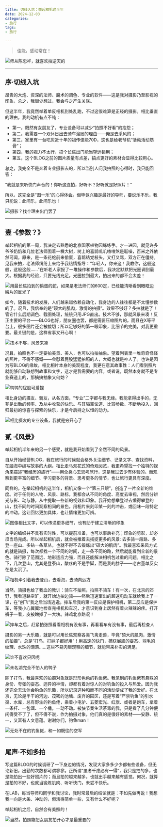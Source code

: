 ```yaml
---
title: 切线入坑：举起相机这半年
date: 2024-12-03
categories:
- 旅行
tags:
- 旅行

---
```


> 佳能，感动常在！
> 

![师从陈忠祥，就喜欢拍逆天的](https://raw.githubusercontent.com/DF-Master/yidapicbed/main/2024/202412/202412CAMERA/202412CAMERA00.jpg)

---

<!--more-->

## 序·切线入坑

昂贵的大炮、资深的法师、魔术的调色、专业的软件——这是我对摄影乃至影视的印象，总之，我很少想过，我会与之产生关联。

但这半年，我竟然举着单反相机到处乱跑，不过这很难算是正经的摄影。相比垂直的理由，我的动机有点不纯：

- 第一，既然有女朋友了，专业设备可以减少“拍照不好看”的抱怨；
- 第二，我需要一个双休日出去骑车溜圈的理由——俺是去采风的；
- 第三，家里有一台吃灰近十年的祖传佳能70D，这也是给老爷机“活动活动筋骨”；
- 第四，我的视力不太行，搞个长焦出门能当望远镜用；
- 第五，这个BLOG之前的图片质量有点差，搞点更好的素材会显得比较用心。

总之，我完全不是奔着专业摄影去的，所以当别人问我拍照的心得时，我只能回答：

“我就是来听快门声音的！你听这连拍，好听不？好听就是好照片！”                                      

所以，这完全是“图一乐”的心得体会。但毕竟兴趣是最好的导师，要说乐不乐，我只能说：此间乐，此间乐也！

![摄影？找个理由出门罢了](https://raw.githubusercontent.com/DF-Master/yidapicbed/main/2024/202412/202412CAMERA/202412CAMERA01.jpg)

---

## 壹 ·《参数？》

举起相机的第一周，我决定去熟悉的北京国家植物园练练手。才一进园，就见许多爷爷奶奶和几位老法师围着一棵大树，树上的喜鹊叽叽喳喳煞是聒噪，百米之外依然可闻。原来，是一条花蛇前来偷蛋，喜鹊结党枝头，又打又骂，双方正在僵持。见我来拍，老法师纷纷上来给予我热情指导：“年轻人，你来这！我教你，这般这般，这般这般……”在听老人家报了一堆操作和参数后，我决定默默把光圈调到最大。根据我的经验，只要光线充足，光圈拉到最大，拍出来的都不会太差！

![用最长焦拍到的偷蛋的蛇，如果是老法师们的600定，已经能清晰看到眼眶边鳞片的反光了](https://raw.githubusercontent.com/DF-Master/yidapicbed/main/2024/202412/202412CAMERA/202412CAMERA02.jpg)

如今，随着技术的发展，人们越来越依赖自动化，我身边的人往往都是不太懂参数的了。况且，我信奉的是“硕大的肌肉，激情的拍摄”。效果不够好？多拍就是了！管它什么后期调色、截图处理，统统只用JPG直出。技术不够，那就风景来凑！反正主要的平台——BLOG也好，朋友圈也罢，都是需要压缩图片的。而且在X等平台上，很多图片还会被裁切；所以足够好的第一眼印象，比细节的完美，对我更重要。最关键的是，这样省事又开心啊！

![技术不够，风景来凑](https://raw.githubusercontent.com/DF-Master/yidapicbed/main/2024/202412/202412CAMERA/202412CAMERA03.jpg)

况且，拍照也不一定要拍美景、美人，也可以拍拍抽象。望着列表里一堆奇奇怪怪的照片，不得不感慨——会怼着屁股猛猛拍照的人，大概也就是神人了。也许是因为写BLOG的缘故，相比相片本身的美观程度，我更在意其故事性：人们看到照片就能够自动联想到故事和文字，这才是我需要的内容。或者说，既然本身就不是专业赛道上的，那搞搞抽象又何妨？

![鸭鸭的屁股可爱捏](https://raw.githubusercontent.com/DF-Master/yidapicbed/main/2024/202412/202412CAMERA/202412CAMERA04.jpg)

相比身边的摄友、骑友，从各方面，“专业”二字都与我无缘。我能拿得出手的，无非是出勤的频率、及从中收获的快乐。与其隔空论道、比较参数、不断地投入，回归最初的惊喜与探索的快乐，才是今后持之以恒的动力。

![相比摄友的专业设备，我就是穷开心了](https://raw.githubusercontent.com/DF-Master/yidapicbed/main/2024/202412/202412CAMERA/202412CAMERA05.jpg)

## 贰 ·《风景》

举起相机半年来的另一个感受，就是我开始看到了全然不同的风景。

自从开始经营BLOG，我在旅行的时候就会格外关注细节、记录文字、查找资料，在脑海中编写故事的大纲，相比走马观花式的奇观阅览，我更希望找一个独特的视角来描述“我经历的旅行”——用全身心去思考旅行，这是我过去少有体验的。而观察到更丰富的细节、学习更多的背景、思考更多的情节，也让旅行更具有深度。

同样的，在举起相机的这半年，相机又像一个“第三只眼”，创造了一片全新的维度。对于任何的人物、风景、路标，我都会从不同的角度、高度去审视，然后分辨光与影、动与静，从中提取一些新的视效和印象。我开始想攀登过去懒得攀登的山，找不同的时间观察相同的景色，用相片来刻印某一刻的冲击，或回味一段特定的冲动。这让回忆更加具体，也让情绪更加可辨。

![图像相比文字，可以传递更多细节，也有助于建立清晰的印象](https://raw.githubusercontent.com/DF-Master/yidapicbed/main/2024/202412/202412CAMERA/202412CAMERA06.jpg)

文字的编织并不具有实时性，可以提前准备，也可以事后补充；印象的剪影，却必须当场完成。所以举起相机后，就会被推着去捕捉更多的风景: 去多骑一段路、多登一座山、多钻一条草丛，也就不得不去锻炼出“硕大的肌肉”。我最喜欢采风方式的就是骑摄，每次都找一个不同的时间，走一条不同的路，然后就能看到全新的景色。骑行除了范围远、地形适应力强，而且还能解决相机包过重的问题。相比之下，几次登山，尤其是登泰山，酸疼的不是手脚，而是我的脖子——老古董单反实在是太沉了。

![相机牵引着我去登山，去看海，去骑向远方](https://raw.githubusercontent.com/DF-Master/yidapicbed/main/2024/202412/202412CAMERA/202412CAMERA07.jpg)

当然，骑摄也给了我血的教训：骑车不拍照，拍照不骑车！有一次，在北京的郊野，我看道路空旷，就开始边拍边骑——然后迅速窜出的超速电动车就给我上了一课，在“创飞”我之后当场逃逸。摔车后我的第一反应是保护相机，第二反应是保护车，等我小心翼翼地检查完相机和车况，才意识到身上居然有着火辣辣的疼。打开裤子一看，皮被蹭掉了一大块。辣鸡北京路况！

![摔车之后，赶紧拍张照看看相机有没有事，再看看车有没有事，最后再检查人](https://raw.githubusercontent.com/DF-Master/yidapicbed/main/2024/202412/202412CAMERA/202412CAMERA08.jpg)

摄影的另一大乐趣，就是可以用长焦观察各类飞禽走兽，毕竟“硕大的肌肉，激情的拍摄”，总是“打鸟、打妹子都好用”！用高速的快门，捕获展翅的姿态、羽毛的纹理、水珠的滴落……这些不易肉眼观察的细节，就能带来朴实的满足。

![谁不喜欢只因呢](https://raw.githubusercontent.com/DF-Master/yidapicbed/main/2024/202412/202412CAMERA/202412CAMERA09.jpg)

![未名湖完全不怕人的鸭子](https://raw.githubusercontent.com/DF-Master/yidapicbed/main/2024/202412/202412CAMERA/202412CAMERA10.jpg)

除了打鸟，我最喜欢的拍摄对象就是形形色色的钓鱼佬。我见到的钓鱼佬有悬殊的身份、夸张的姿态、迥异的神情，却都有着对惊人的对钓鱼的投入与热爱。因为我还完全无法体会钓鱼的乐趣，所以记录这种和而不同的活动便成了我的爱好。在北京，无论是半干的河边、茂密的池塘、废弃的园区，还是写着“严禁钓鱼”的引水渠、水库，总有野生的钓鱼佬，乘着小电驴、五菱宏光、红旗、或者是跑车，拿着一条杆、一包饵、一个桶，一动不动。被快节奏生活荼毒的我，只是看了几分钟便闲得受不了了，但不得不说，作为拍摄对象，他们真的是很好的素材——安静、统一，又富有人文意蕴。谢谢你们，钓鱼man！

![无处不在的钓鱼佬，和一如既往的空军](https://raw.githubusercontent.com/DF-Master/yidapicbed/main/2024/202412/202412CAMERA/202412CAMERA11.jpg)

---

## 尾声·不如多拍

写这篇BLOG的时候调研了一下身边的情况，发现大家多多少少都有些设备，但无论新旧，出勤的次数都可谓寥寥。正所谓“愚者千虑必有一得”，我只是拍的多，也是能拍出一些好照片的；而且拍的越来越多，也就出手越来越有感觉。何况，就算是拍的不好，也就当锻炼肌肉、听听快门，未尝不快乐。

在LAB，每当导师和同学和我讨论，我时常最后的结论就是：不如先做再说！我想我一向是大条、冲动的，但活得简单一些，又有什么不好呢？

举起相机之后，自然会有美照的！

![当然，拍照能把女朋友拍开心才是最重要的](https://raw.githubusercontent.com/DF-Master/yidapicbed/main/2024/202412/202412CAMERA/202412CAMERA12.jpg)


